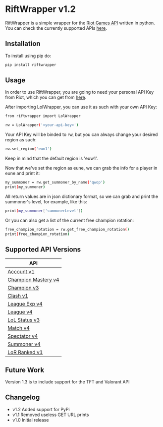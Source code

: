 # RiftWrapper v1.2

RiftWrapper is a simple wrapper for the [Riot Games API](https://developer.riotgames.com/docs/portal) written in python. You can check the currently supported APIs [here](https://github.com/verd1c/Rift-Wrapper#supported-api-versions).

## Installation

To install using pip do:

```sh
pip install riftwrapper
```

## Usage

In order to use RiftWrapper, you are going to need your personal API Key from Riot, which you can get from [here](https://developer.riotgames.com/).

After importing LolWrapper, you can use it as such with your own API Key:
```sh
from riftwrapper import LolWrapper

rw = LolWrapper('<your-api-key>')
```

Your API Key will be binded to rw, but you can always change your desired region as such:

```sh
rw.set_region('eun1')
```

Keep in mind that the default region is 'euw1'.

Now that we've set the region as eune, we can grab the info for a player in eune and print it:

```sh
my_summoner = rw.get_summoner_by_name('qwop')
print(my_summoner)
```

All return values are in json dictionary format, so we can grab and print the summoner's level, for example, like this:

```sh
print(my_summoner['summonerLevel'])
```

Or you can also get a list of the current free champion rotation:

```sh
free_champion_rotation = rw.get_free_champion_rotation()
print(free_champion_rotation)
```

## Supported API Versions

| API |
| ------ |
| [Account v1](https://developer.riotgames.com/apis#account-v1) |
| [Champion Mastery v4](https://developer.riotgames.com/apis#champion-mastery-v4) |
| [Champion v3](https://developer.riotgames.com/apis#champion-v3) |
| [Clash v1](https://developer.riotgames.com/apis#clash-v1) |
| [League Exp v4](https://developer.riotgames.com/apis#league-exp-v4) |
| [League v4](https://developer.riotgames.com/apis#league-v4) |
| [LoL Status v3](https://developer.riotgames.com/apis#lol-status-v3) |
| [Match v4](https://developer.riotgames.com/apis#match-v4) |
| [Spectator v4](https://developer.riotgames.com/apis#spectator-v4) |
| [Summoner v4](https://developer.riotgames.com/apis#summoner-v4) |
| [LoR Ranked v1](https://developer.riotgames.com/apis#lor-ranked-v1) |

## Future Work

Version 1.3 is to include support for the TFT and Valorant API

## Changelog

  - v1.2 Added support for PyPi
  - v1.1 Removed useless GET URL prints
  - v1.0 Initial release
